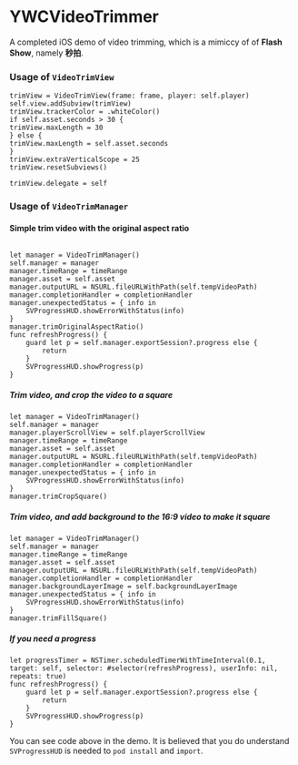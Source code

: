 # YWCVideoTrimmer
A completed iOS demo of video trimming, which is a mimiccy of of **Flash Show**, namely **秒拍**. 

### Usage of `VideoTrimView`
```
trimView = VideoTrimView(frame: frame, player: self.player)
self.view.addSubview(trimView)
trimView.trackerColor = .whiteColor()
if self.asset.seconds > 30 {
trimView.maxLength = 30
} else {
trimView.maxLength = self.asset.seconds
}
trimView.extraVerticalScope = 25
trimView.resetSubviews()

trimView.delegate = self
```

### Usage of `VideoTrimManager`
#### Simple trim video with the original aspect ratio
```

let manager = VideoTrimManager()
self.manager = manager
manager.timeRange = timeRange
manager.asset = self.asset
manager.outputURL = NSURL.fileURLWithPath(self.tempVideoPath)
manager.completionHandler = completionHandler
manager.unexpectedStatus = { info in
    SVProgressHUD.showErrorWithStatus(info)
}
manager.trimOriginalAspectRatio()
func refreshProgress() {
    guard let p = self.manager.exportSession?.progress else {
        return
    }
    SVProgressHUD.showProgress(p)
}
```
##### Trim video, and crop the video to a square
```
let manager = VideoTrimManager()
self.manager = manager
manager.playerScrollView = self.playerScrollView
manager.timeRange = timeRange
manager.asset = self.asset
manager.outputURL = NSURL.fileURLWithPath(self.tempVideoPath)
manager.completionHandler = completionHandler
manager.unexpectedStatus = { info in
    SVProgressHUD.showErrorWithStatus(info)
}
manager.trimCropSquare()
```
##### Trim video, and add background to the 16:9 video to make it square
```
let manager = VideoTrimManager()
self.manager = manager
manager.timeRange = timeRange
manager.asset = self.asset
manager.outputURL = NSURL.fileURLWithPath(self.tempVideoPath)
manager.completionHandler = completionHandler
manager.backgroundLayerImage = self.backgroundLayerImage
manager.unexpectedStatus = { info in
    SVProgressHUD.showErrorWithStatus(info)
}
manager.trimFillSquare()
```
##### If you need a progress
```
let progressTimer = NSTimer.scheduledTimerWithTimeInterval(0.1, target: self, selector: #selector(refreshProgress), userInfo: nil, repeats: true)
func refreshProgress() {
    guard let p = self.manager.exportSession?.progress else {
        return
    }
    SVProgressHUD.showProgress(p)
}
```
You can see code above in the demo. It is believed that you do understand `SVProgressHUD` is needed to `pod install` and `import`. 

